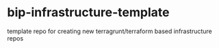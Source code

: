 # bip-infrastructure-template
template repo for creating new terragrunt/terraform based infrastructure repos
